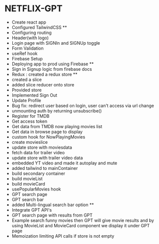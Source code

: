 # NETFLIX-GPT

- Create react app
- Configured TailwindCSS **
- Configuring routing
- Header(with logo)
- Login page with SIGNIn and SIGNUp toggle
- Form Validation 
- useRef hook
- Firebase Setup
- Deploying app to prod using Firebase **
- Sign in Signup logic from firebase docs
- Redux : created a redux store  **
- created a slice
- added slice reducer onto store 
- Provided store
- Implemented Sign Out
- Update Profile
- Bug fix: redirect user based on login, user can't access via url change
- unmounting auth by returning unsubscribe()
- Register for TMDB
- Get access token
- Get data from TMDB now playing movies list
- Get data in browse page to display
- custom hook for NowPlayingMovies
- create movieslice
- update store with moviesdata
- fetch data for trailer video
- update store with trailer video data
- embedded YT video and made it autoplay and mute
- added tailwind to mainContainer
- build secondary container
- build movieList
- build movieCard
- usePopularMovies hook
- GPT search page
- GPT search bar
- added Multi-lingual search bar option  **
- Integrate GPT API's 
- GPT search page with results from GPT
- Example search funny movies then GPT will give movie results and by using MovieList and MovieCard component we display it under GPT   page
- Memoization limiting API calls if store is not empty
